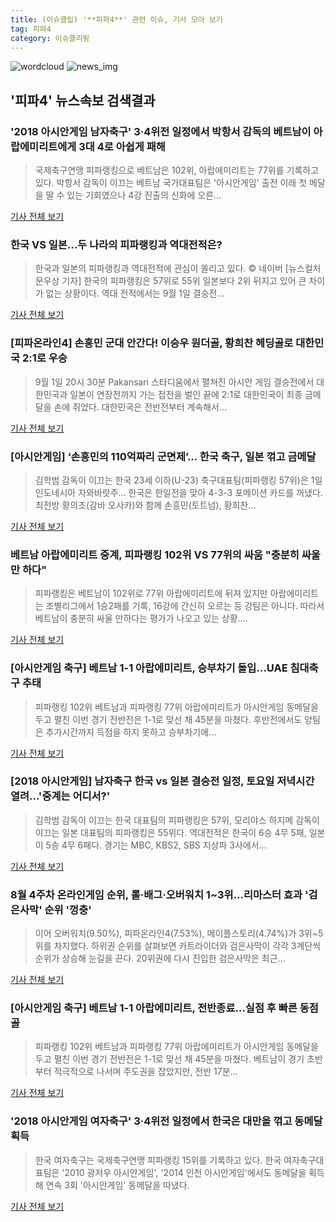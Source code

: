 ```yaml
---
title: (이슈클립) '**피파4**' 관련 이슈, 기사 모아 보기
tag: 피파4
category: 이슈클리핑
---
```

![wordcloud](https://s3.ap-northeast-2.amazonaws.com/lyrics101-wordcloud/2018-09-02-1535854754.png)
![news_img](https://user-images.githubusercontent.com/42597476/44507050-1206f400-a6e4-11e8-8d98-7ffbfebb353f.png)
## **'**피파4**'** 뉴스속보 검색결과
### '2018 아시안게임 남자축구' 3·4위전 일정에서 박항서 감독의 베트남이 아랍에미리트에게 3대 4로 아쉽게 패해

>국제축구연맹 피파랭킹으로 베트남은 102위, 아랍에미리트는 77위를 기록하고 있다. 박항서 감독이 이끄는 베트남 국가대표팀은 '아시안게임' 출전 이래 첫 메달을 딸 수 있는 기회였으나 4강 진출의 신화에 오른...

<a href="http://www.lecturernews.com/news/articleView.html?idxno=6565" target="_blank">기사 전체 보기</a>

### 한국 VS 일본…두 나라의 피파랭킹과 역대전적은?

>한국과 일본의 피파랭킹과 역대전적에 관심이 쏠리고 있다.     © 네이버 [뉴스컬처 문우상 기자] 한국의 피파랭킹은 57위로 55위 일본보다 2위 뒤지고 있어 큰 차이가 없는 상황이다. 역대 전적에서는 9월 1일 결승전...

<a href="http://www.newsculture.tv/sub_read.html?uid=139979&section=sc227" target="_blank">기사 전체 보기</a>

### [피파온라인4] 손흥민 군대 안간다! 이승우 원더골, 황희찬 헤딩골로 대한민국 2:1로 우승

>9월 1일 20시 30분 Pakansari 스타디움에서 펼쳐진 아시안 게임 결승전에서 대한민국과 일본이 연장전까지 가는 접전을 벌인 끝에 2:1로 대한민국이 최종 금메달을 손에 쥐었다. 대한민국은 전반전부터 계속해서...

<a href="http://www.inven.co.kr/webzine/news/?news=206404&site=fifaonline4" target="_blank">기사 전체 보기</a>

### [아시안게임] ‘손흥민의 110억짜리 군면제’... 한국 축구, 일본 꺾고 금메달

>김학범 감독이 이끄는 한국 23세 이하(U-23) 축구대표팀(피파랭킹 57위)은 1일 인도네시아 자와바랏주... 한국은 한일전을 맞아 4-3-3 포메이션 카드를 꺼냈다. 최전방 황의조(감바 오사카)와 함께 손흥민(토트넘), 황희찬...

<a href="http://www.newspim.com/news/view/20180901000059" target="_blank">기사 전체 보기</a>

### 베트남 아랍에미리트 중계, 피파랭킹 102위 VS 77위의 싸움 "충분히 싸울 만 하다"

>피파랭킹은 베트남이 102위로 77위 아랍에미리트에 뒤져 있지만 아랍에미리트는 조별리그에서 1승2패를 기록, 16강에 간신히 오르는 등 강팀은 아니다. 따라서 베트남이 충분히 싸울 만하다는 평가가 나오고 있는 상황....

<a href="http://www.daejeontoday.com/news/articleView.html?idxno=511172" target="_blank">기사 전체 보기</a>

### [아시안게임 축구] 베트남 1-1 아랍에미리트, 승부차기 돌입…UAE 침대축구 추태

>피파랭킹 102위 베트남과 피파랭킹 77위 아랍에미리트가 아시안게임 동메달을 두고 펼친 이번 경기 전반전은 1-1로 맞선 채 45분을 마쳤다. 후반전에서도 양팀은 추가시간까지 득점을 하지 못하고 승부차기에...

<a href="http://news20.busan.com/controller/newsController.jsp?newsId=20180901000084" target="_blank">기사 전체 보기</a>

### [2018 아시안게임] 남자축구 한국 vs 일본 결승전 일정, 토요일 저녁시간 열려…'중계는 어디서?'

>김학범 감독이 이끄는 한국 대표팀의 피파랭킹은 57위, 모리야스 하지메 감독이 이끄는 일본 대표팀의 피파랭킹은 55위다. 역대전적은 한국이 6승 4무 5패, 일본이 5승 4무 6패다. 경기는 MBC, KBS2, SBS 지상파 3사에서...

<a href="http://www.topstarnews.net/news/articleView.html?idxno=474993" target="_blank">기사 전체 보기</a>

### 8월 4주차 온라인게임 순위, 롤·배그·오버워치 1~3위…리마스터 효과 '검은사막' 순위 '껑충'

>이어 오버워치(9.50%), 피파온라인4(7.53%), 메이플스토리(4.74%)가 3위~5위를 차지했다. 하위권 순위를 살펴보면 카트라이더와 검은사막이 각각 3계단씩 순위가 상승해 눈길을 끈다. 20위권에 다시 진입한 검은사막은 최근...

<a href="http://kbench.com/?q=node/190891" target="_blank">기사 전체 보기</a>

### [아시안게임 축구] 베트남 1-1 아랍에미리트, 전반종료…실점 후 빠른 동점골

>피파랭킹 102위 베트남과 피파랭킹 77위 아랍에미리트가 아시안게임 동메달을 두고 펼친 이번 경기 전반전은 1-1로 맞선 채 45분을 마쳤다. 베트남이 경기 초반부터 적극적으로 나서며 주도권을 잡았지만, 전반 17분...

<a href="http://news20.busan.com/controller/newsController.jsp?newsId=20180901000071" target="_blank">기사 전체 보기</a>

### '2018 아시안게임 여자축구' 3·4위전 일정에서 한국은 대만을 꺾고 동메달 획득

>한국 여자축구는 국제축구연맹 피파랭킹 15위를 기록하고 있다. 한국 여자축구대표팀은 '2010 광저우 아시안게임', '2014 인천 아시안게임'에서도 동메달을 획득해 연속 3회 '아시안게임' 동메달을 따냈다.

<a href="http://www.lecturernews.com/news/articleView.html?idxno=6562" target="_blank">기사 전체 보기</a>


